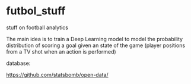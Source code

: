 # futbol_stuff
stuff on football analytics

The main idea is to train a Deep Learning model to model the probability distribution of scoring a goal given an state of the game (player positions from a TV shot when an action is performed)


database:

https://github.com/statsbomb/open-data/
